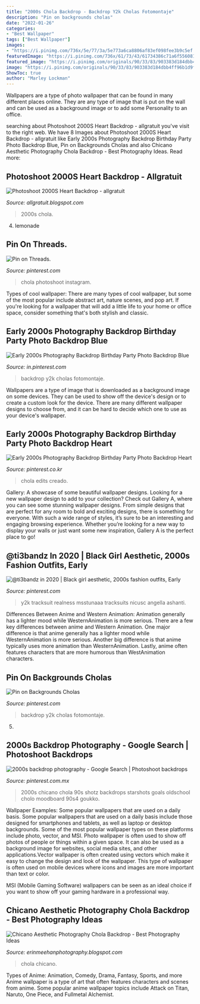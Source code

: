 ```yaml
---
title: "2000s Chola Backdrop - Backdrop Y2k Cholas Fotomontaje"
description: "Pin on backgrounds cholas"
date: "2022-01-26"
categories:
- "Best Wallpaper"
tags: ["Best Wallpaper"]
images:
- "https://i.pinimg.com/736x/5e/77/3a/5e773a6ca8806af83ef098fee3b9c5ef.jpg"
featuredImage: "https://i.pinimg.com/736x/61/73/43/61734386c71a6f556081ee77b8143a87.jpg"
featured_image: "https://i.pinimg.com/originals/90/33/83/903383d184dbb4ff96b1d9f07104ca77.jpg"
image: "https://i.pinimg.com/originals/90/33/83/903383d184dbb4ff96b1d9f07104ca77.jpg"
ShowToc: true
author: "Marley Lockman"
---
```





Wallpapers are a type of photo wallpaper that can be found in many different places online. They are any type of image that is put on the wall and can be used as a background image or to add some Personality to an office.

	

		
searching about Photoshoot 2000S Heart Backdrop - allgratuit you've visit to the right web. We have 8 Images about Photoshoot 2000S Heart Backdrop - allgratuit like Early 2000s Photography Backdrop Birthday Party Photo Backdrop Blue, Pin on Backgrounds Cholas and also Chicano Aesthetic Photography Chola Backdrop - Best Photography Ideas. Read more:
		
    
## Photoshoot 2000S Heart Backdrop - Allgratuit

<img loading=lazy src="https://images.offerup.com/xfUMB3lM7h5wxExKJZ4VQkO2RwI=/300x533/4088/40882a294f1c461182a250a53a5716d6.jpg" onerror="this.onerror=null;this.src='https://tse2.mm.bing.net/th?id=OIP.FLjBvg6sXc_Z5Eg--2G3GQAAAA&amp;pid=15.1';" alt="Photoshoot 2000S Heart Backdrop - allgratuit">

_Source: allgratuit.blogspot.com_

>2000s chola. 

	

4. lemonade 

    
## Pin On Threads.

<img loading=lazy src="https://i.pinimg.com/736x/5e/77/3a/5e773a6ca8806af83ef098fee3b9c5ef.jpg" onerror="this.onerror=null;this.src='https://tse3.mm.bing.net/th?id=OIP.xPyDkSQGNj8Ake0CYihotQHaHc&amp;pid=15.1';" alt="Pin on Threads.">

_Source: pinterest.com_

>chola photoshoot instagram. 

	

Types of cool wallpaper:
There are many types of cool wallpaper, but some of the most popular include abstract art, nature scenes, and pop art. If you're looking for a wallpaper that will add a little life to your home or office space, consider something that's both stylish and classic.

    
## Early 2000s Photography Backdrop Birthday Party Photo Backdrop Blue

<img loading=lazy src="https://i.pinimg.com/736x/e7/28/5f/e7285f1646f51ab2dc1b2c841541b49a.jpg" onerror="this.onerror=null;this.src='https://tse4.mm.bing.net/th?id=OIP.GWtGZ7TvYrmqJEo22jDGTwHaHa&amp;pid=15.1';" alt="Early 2000s Photography Backdrop Birthday Party Photo Backdrop Blue">

_Source: in.pinterest.com_

>backdrop y2k cholas fotomontaje. 

	

Wallpapers are a type of image that is downloaded as a background image on some devices. They can be used to show off the device's design or to create a custom look for the device. There are many different wallpaper designs to choose from, and it can be hard to decide which one to use as your device's wallpaper.

    
## Early 2000s Photography Backdrop Birthday Party Photo Backdrop Heart

<img loading=lazy src="https://i.pinimg.com/originals/eb/9d/41/eb9d41e0825d811503ecce049e9a8f89.jpg" onerror="this.onerror=null;this.src='https://tse2.mm.bing.net/th?id=OIP.GCbTYFzOk4DgF8X1S7zxdwHaHa&amp;pid=15.1';" alt="Early 2000s Photography Backdrop Birthday Party Photo Backdrop Heart">

_Source: pinterest.co.kr_

>chola edits creado. 

	

Gallery: A showcase of some beautiful wallpaper designs.
Looking for a new wallpaper design to add to your collection? Check out Gallery A, where you can see some stunning wallpaper designs. From simple designs that are perfect for any room to bold and exciting designs, there is something for everyone. With such a wide range of styles, it’s sure to be an interesting and engaging browsing experience. Whether you’re looking for a new way to display your walls or just want some new inspiration, Gallery A is the perfect place to go!





	
	
    
## @ti3bandz In 2020 | Black Girl Aesthetic, 2000s Fashion Outfits, Early

<img loading=lazy src="https://i.pinimg.com/736x/61/73/43/61734386c71a6f556081ee77b8143a87.jpg" onerror="this.onerror=null;this.src='https://tse4.mm.bing.net/th?id=OIP.uvXlCOxwwHKdlKCQdcziFgHaLS&amp;pid=15.1';" alt="@ti3bandz in 2020 | Black girl aesthetic, 2000s fashion outfits, Early">

_Source: pinterest.com_

>y2k tracksuit realness msstunaaa tracksuits nicusc angella ashanti. 

	

Differences Between Anime and Western Animation: Animation generally has a lighter mood while WesternAnimation is more serious.
There are a few key differences between anime and Western Animation. One major difference is that anime generally has a lighter mood while WesternAnimation is more serious. Another big difference is that anime typically uses more animation than WesternAnimation. Lastly, anime often features characters that are more humorous than WestAnimation characters.

    
## Pin On Backgrounds Cholas

<img loading=lazy src="https://i.pinimg.com/736x/dd/29/dd/dd29dd9095337bbe346add96eefe191c.jpg" onerror="this.onerror=null;this.src='https://tse3.mm.bing.net/th?id=OIP.LKd4UoPvdeCnqtF-4IO8bAAAAA&amp;pid=15.1';" alt="Pin on Backgrounds Cholas">

_Source: pinterest.com_

>backdrop y2k cholas fotomontaje. 

	

5.

    
## 2000s Backdrop Photography - Google Search | Photoshoot Backdrops

<img loading=lazy src="https://i.pinimg.com/736x/e6/1b/50/e61b50fb1da474f83c95d89f649cf6b6.jpg" onerror="this.onerror=null;this.src='https://tse4.mm.bing.net/th?id=OIP.Og_F5siQDjZ6UGpfegftigAAAA&amp;pid=15.1';" alt="2000s backdrop photography - Google Search | Photoshoot backdrops">

_Source: pinterest.com.mx_

>2000s chicano chola 90s shotz backdrops starshots goals oldschool cholo moodboard 90s4 goukko. 

	

Wallpaper Examples: Some popular wallpapers that are used on a daily basis.
Some popular wallpapers that are used on a daily basis include those designed for smartphones and tablets, as well as laptop or desktop backgrounds. Some of the most popular wallpaper types on these platforms include photo, vector, and MSI. 
Photo wallpaper is often used to show off photos of people or things within a given space. It can also be used as a background image for websites, social media sites, and other applications.Vector wallpaper is often created using vectors which make it easy to change the design and look of the wallpaper. This type of wallpaper is often used on mobile devices where icons and images are more important than text or color. 

MSI (Mobile Gaming Software) wallpapers can be seen as an ideal choice if you want to show off your gaming hardware in a professional way.

    
## Chicano Aesthetic Photography Chola Backdrop - Best Photography Ideas

<img loading=lazy src="https://i.pinimg.com/originals/90/33/83/903383d184dbb4ff96b1d9f07104ca77.jpg" onerror="this.onerror=null;this.src='https://tse4.mm.bing.net/th?id=OIP.7--mGqapt8meuk4hMXdKQwHaHJ&amp;pid=15.1';" alt="Chicano Aesthetic Photography Chola Backdrop - Best Photography Ideas">

_Source: erinmeehanphotography.blogspot.com_

>chola chicano. 

	

Types of Anime: Animation, Comedy, Drama, Fantasy, Sports, and more
Anime wallpaper is a type of art that often features characters and scenes from anime. Some popular anime wallpaper topics include Attack on Titan, Naruto, One Piece, and Fullmetal Alchemist.

